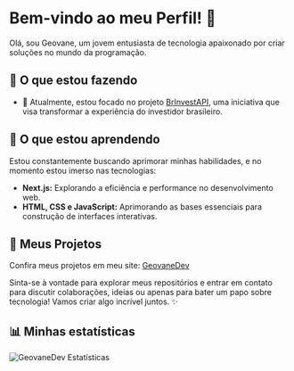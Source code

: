 # Bem-vindo ao meu Perfil! 👋

Olá, sou Geovane, um jovem entusiasta de tecnologia apaixonado por criar soluções no mundo da programação.

## 💼 O que estou fazendo

- 🔭 Atualmente, estou focado no projeto [BrInvestAPI](https://github.com/GeovaneDev/BrInvestAPI), uma iniciativa que visa transformar a experiência do investidor brasileiro.

## 🌱 O que estou aprendendo

Estou constantemente buscando aprimorar minhas habilidades, e no momento estou imerso nas tecnologias:

- **Next.js:** Explorando a eficiência e performance no desenvolvimento web.
- **HTML, CSS e JavaScript:** Aprimorando as bases essenciais para construção de interfaces interativas.

## 🚀 Meus Projetos

Confira meus projetos em meu site: [GeovaneDev](https://geovanedev.github.io/)

Sinta-se à vontade para explorar meus repositórios e entrar em contato para discutir colaborações, ideias ou apenas para bater um papo sobre tecnologia! Vamos criar algo incrível juntos. ✨

## 📊 Minhas estatísticas

![GeovaneDev Estatísticas](https://github-readme-stats.vercel.app/api?username=GeovaneDev&show_icons=true&theme=radical&locale=pt-br)
